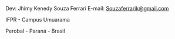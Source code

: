 Dev: Jhimy Kenedy Souza Ferrari
 E-mail: Souzaferrarik@gmail.com

IFPR - Campus Umuarama

Perobal - Paraná - Brasil